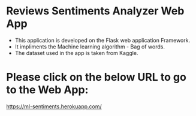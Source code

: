 # Reviews Sentiments Analyzer Web App
* This application is developed on the Flask web application Framework.
* It impliments the Machine learning algorithm - Bag of words.
* The dataset used in the app is taken from Kaggle.

# Please click on the below URL to go to the Web App: 
https://ml-sentiments.herokuapp.com/ 
